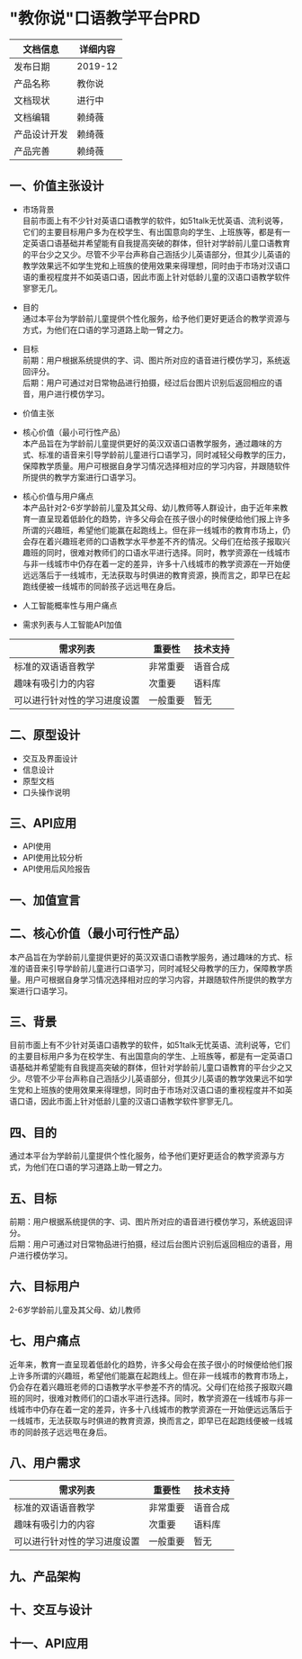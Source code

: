 # "教你说"口语教学平台PRD
文档信息|详细内容|
---|---|
发布日期|2019-12
产品名称|教你说
文档现状|进行中
文档编辑|赖绮薇
产品设计开发|赖绮薇
产品完善|赖绮薇

## 一、价值主张设计
* 市场背景  
目前市面上有不少针对英语口语教学的软件，如51talk无忧英语、流利说等，它们的主要目标用户多为在校学生、有出国意向的学生、上班族等，都是有一定英语口语基础并希望能有自我提高突破的群体，但针对学龄前儿童口语教育的平台少之又少。尽管不少平台声称自己涵括少儿英语部分，但其少儿英语的教学效果远不如学生党和上班族的使用效果来得理想，同时由于市场对汉语口语的重视程度并不如英语口语，因此市面上针对低龄儿童的汉语口语教学软件寥寥无几。
* 目的  
通过本平台为学龄前儿童提供个性化服务，给予他们更好更适合的教学资源与方式，为他们在口语的学习道路上助一臂之力。
* 目标  
前期：用户根据系统提供的字、词、图片所对应的语音进行模仿学习，系统返回评分。  
后期：用户可通过对日常物品进行拍摄，经过后台图片识别后返回相应的语音，用户进行模仿学习。
* 价值主张  

* 核心价值（最小可行性产品）  
本产品旨在为学龄前儿童提供更好的英汉双语口语教学服务，通过趣味的方式、标准的语音来引导学龄前儿童进行口语学习，同时减轻父母教学的压力，保障教学质量。用户可根据自身学习情况选择相对应的学习内容，并跟随软件所提供的教学方案进行口语学习。
* 核心价值与用户痛点  
本产品针对2-6岁学龄前儿童及其父母、幼儿教师等人群设计，由于近年来教育一直呈现着低龄化的趋势，许多父母会在孩子很小的时候便给他们报上许多所谓的兴趣班，希望他们能赢在起跑线上。但在非一线城市的教育市场上，仍会存在着兴趣班老师的口语教学水平参差不齐的情况。父母们在给孩子报取兴趣班的同时，很难对教师们的口语水平进行选择。同时，教学资源在一线城市与非一线城市中仍存在着一定的差异，许多十八线城市的教学资源在一开始便远远落后于一线城市，无法获取与时俱进的教育资源，换而言之，即早已在起跑线便被一线城市的同龄孩子远远甩在身后。
* 人工智能概率性与用户痛点  

* 需求列表与人工智能API加值  

需求列表|重要性|技术支持|
---|---|---|
标准的双语语音教学|非常重要|语音合成
趣味有吸引力的内容|次重要|语料库
可以进行针对性的学习进度设置|一般重要|暂无
## 二、原型设计
* 交互及界面设计
* 信息设计
* 原型文档
* 口头操作说明

## 三、API应用
* API使用
* API使用比较分析
* API使用后风险报告

## 一、加值宣言

## 二、核心价值（最小可行性产品）
本产品旨在为学龄前儿童提供更好的英汉双语口语教学服务，通过趣味的方式、标准的语音来引导学龄前儿童进行口语学习，同时减轻父母教学的压力，保障教学质量。用户可根据自身学习情况选择相对应的学习内容，并跟随软件所提供的教学方案进行口语学习。
## 三、背景
目前市面上有不少针对英语口语教学的软件，如51talk无忧英语、流利说等，它们的主要目标用户多为在校学生、有出国意向的学生、上班族等，都是有一定英语口语基础并希望能有自我提高突破的群体，但针对学龄前儿童口语教育的平台少之又少。尽管不少平台声称自己涵括少儿英语部分，但其少儿英语的教学效果远不如学生党和上班族的使用效果来得理想，同时由于市场对汉语口语的重视程度并不如英语口语，因此市面上针对低龄儿童的汉语口语教学软件寥寥无几。
## 四、目的
通过本平台为学龄前儿童提供个性化服务，给予他们更好更适合的教学资源与方式，为他们在口语的学习道路上助一臂之力。
## 五、目标
前期：用户根据系统提供的字、词、图片所对应的语音进行模仿学习，系统返回评分。  
后期：用户可通过对日常物品进行拍摄，经过后台图片识别后返回相应的语音，用户进行模仿学习。
## 六、目标用户
2-6岁学龄前儿童及其父母、幼儿教师
## 七、用户痛点
近年来，教育一直呈现着低龄化的趋势，许多父母会在孩子很小的时候便给他们报上许多所谓的兴趣班，希望他们能赢在起跑线上。但在非一线城市的教育市场上，仍会存在着兴趣班老师的口语教学水平参差不齐的情况。父母们在给孩子报取兴趣班的同时，很难对教师们的口语水平进行选择。同时，教学资源在一线城市与非一线城市中仍存在着一定的差异，许多十八线城市的教学资源在一开始便远远落后于一线城市，无法获取与时俱进的教育资源，换而言之，即早已在起跑线便被一线城市的同龄孩子远远甩在身后。
## 八、用户需求
需求列表|重要性|技术支持
---|---|---|
标准的双语语音教学|非常重要|语音合成
趣味有吸引力的内容|次重要|语料库
可以进行针对性的学习进度设置|一般重要|暂无
## 九、产品架构

## 十、交互与设计

## 十一、API应用
